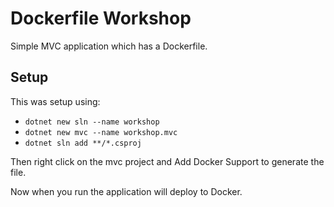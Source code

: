 # Dockerfile Workshop

Simple MVC application which has a Dockerfile.

## Setup

This was setup using: 
- ```dotnet new sln --name workshop```
- ```dotnet new mvc --name workshop.mvc```
- ```dotnet sln add **/*.csproj```

Then right click on the mvc project and Add Docker Support to generate the file.


Now when you run the application will deploy to Docker.
